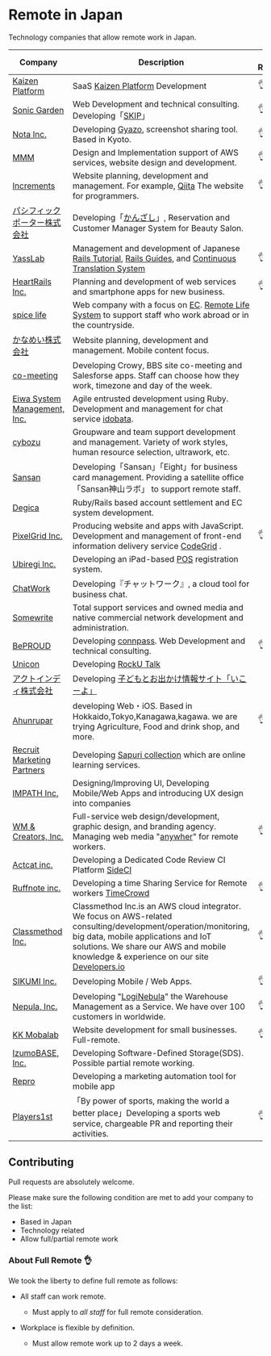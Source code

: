 # Remote in Japan

Technology companies that allow remote work in Japan.


| Company | Description | Full Remote? |
| ------------- | ------------- | ------------- |
| [Kaizen Platform](https://kaizenplatform.com/) | SaaS [Kaizen Platform](https://kaizenplatform.com) Development | :ok_hand: |
| [Sonic Garden](http://www.sonicgarden.jp/) | Web Development and technical consulting. Developing「[SKIP](http://www.skip-sns.jp/)」|  :ok_hand: |
| [Nota Inc.](http://www.notainc.com/) | Developing [Gyazo](https://gyazo.com/), screenshot sharing tool. Based in Kyoto. | :ok_hand: |
| [MMM](http://mmmcorp.co.jp/) | Design and Implementation support of AWS services, website design and development. | :ok_hand: |
| [Increments](http://increments.co.jp/) | Website planning, development and management. For example, [Qiita](http://qiita.com) The website for programmers. | :ok_hand: |
| [パシフィックポーター株式会社](http://pacificporter.jp/) | Developing「[かんざし](https://kanzashi.com/)」, Reservation and Customer Manager System for Beauty Salon. | |
| [YassLab](http://yasslab.jp/en/) | Management and development of Japanese [Rails Tutorial](http://railstutorial.jp), [Rails Guides](http://railsguides.jp), and [Continuous Translation System](https://speakerdeck.com/yasulab/how-we-continuously-translate-railsguides) | :ok_hand: |
| [HeartRails Inc.](http://www.heartrails.com/) | Planning and development of web services and smartphone apps for new business. | :ok_hand: |
| [spice life](http://spicelife.jp/) | Web company with a focus on [EC](https://en.wikipedia.org/wiki/E-commerce). [Remote Life System](http://blog.spicelife.jp/entry/2015/03/16/190613) to support staff who work abroad or in the countryside. | |
| [かなめい株式会社](http://kanamei.co.jp/) | Website planning, development and management. Mobile content focus. | |
| [co-meeting](http://www.co-meeting.co.jp/) | Developing Crowy, BBS site co-meeting and Salesforse apps. Staff can choose how they work, timezone and day of the week. | |
| [Eiwa System Management, Inc.](http://www.esm.co.jp/) | Agile entrusted development using Ruby. Development and management for chat service [idobata](https://idobata.io/ja/home).| |
| [cybozu](http://cybozu.co.jp/) | Groupware and team support development and management. Variety of work styles, human resource selection, ultrawork, etc. | |
| [Sansan](http://jp.corp-sansan.com/) | Developing「Sansan」「Eight」for business card management. Providing a satellite office「Sansan神山ラボ」 to support remote staff.| |
| [Degica](https://www.degica.com/) | Ruby/Rails based account settlement and EC system development. | |
| [PixelGrid Inc.](https://www.pxgrid.com) | Producing website and apps with JavaScript. Development and management of front-end information delivery service [CodeGrid](http://www.codegrid.net/) . | :ok_hand: |
| [Ubiregi Inc.](https://ubiregi.com/) | Developing an iPad-based [POS](https://en.wikipedia.org/wiki/Point_of_sale) registration system. | |
| [ChatWork](http://www.chatwork.com/) | Developing『チャットワーク』, a cloud tool for business chat. | |
| [Somewrite](http://somewrite.com/) | Total support services and owned media and native commercial network development and administration. | |
| [BePROUD](http://www.beproud.jp/) | Developing [connpass](http://connpass.com). Web Development and technical consulting. | :ok_hand: |
| [Unicon](http://www.unicon-ltd.com/) | Developing [RockU Talk](https://play.google.com/store/apps/details?id=com.unicon_ltd.rockuapps.community&hl=ja) |  |
| [アクトインディ株式会社](http://www.actindi.com/) | Developing [子どもとお出かけ情報サイト「いこーよ」](http://iko-yo.net/) | |
| [Ahunrupar](http://www.ahunrupar.co/) | developing Web・iOS. Based in Hokkaido,Tokyo,Kanagawa,kagawa. we are trying Agriculture, Food and drink shop, and more. | :ok_hand: |
| [Recruit Marketing Partners](http://www.recruit-mp.co.jp/) | Developing [Sapuri collection](http://www.recruit-mp.co.jp/service/sapuri.html) which are online learning services. | |
| [IMPATH Inc.](http://impath.co.jp/) |Designing/Improving UI, Developing Mobile/Web Apps and introducing UX design into companies| |
| [WM & Creators, Inc.](https://wm-creators.com/) |Full-service web design/development, graphic design, and branding agency. Managing web media "[anywher](http://anywher.net)" for remote workers.|:ok_hand:|
| [Actcat inc.](http://www.actcat.co.jp/) | Developing a Dedicated Code Review CI Platform [SideCI](https://www.sideci.com/) | |
| [Ruffnote inc.](http://co.ruffnote.com/) | Developing a time Sharing Service for Remote workers [TimeCrowd](https://timecrowd.net/) |:ok_hand:|
| [Classmethod Inc.](http://classmethod.jp/) | Classmethod Inc.is an AWS cloud integrator. We focus on AWS-related consulting/development/operation/monitoring, big data, mobile applications and IoT solutions. We share our AWS and mobile knowledge & experience on our site [Developers.io](http://dev.classmethod.jp/) |:ok_hand:|
| [SIKUMI Inc.](http://sikmi.com/) | Developing Mobile / Web Apps. |:ok_hand:|
| [Nepula, Inc.](http://www.nepula.net/) | Developing "[LogiNebula](https://loginebula.com)" the Warehouse Management as a Service. We have over 100 customers in worldwide. |:ok_hand:|
| [KK Mobalab](http://www.mobalab.net/) | Website development for small businesses. Full-remote. |:ok_hand:|
| [IzumoBASE, Inc.](https://www.izumobase.com/) | Developing Software-Defined Storage(SDS). Possible partial remote working. | |
| [Repro](https://repro.io) | Developing a marketing automation tool for mobile app | |
| [Players1st](https://players1.st/) | 「By power of sports, making the world a better place」Developing a sports web service, chargeable PR and reporting their activities. |:ok_hand:|

## Contributing
Pull requests are absolutely welcome.

Please make sure the following condition are met to add your company to the list:

* Based in Japan
* Technology related
* Allow full/partial remote work

### About Full Remote :ok_hand:

We took the liberty to define full remote as follows:

* All staff can work remote.
  * Must apply to _all staff_ for full remote consideration.


* Workplace is flexible by definition.
  * Must allow remote work up to 2 days a week.
